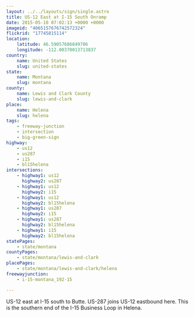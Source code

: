 ```yaml
---
layout: ../../layouts/sign/single.astro
title: US-12 East at I-15 South Onramp
date: 2015-05-10 07:02:13 +0000 +0000
imageid: "4065157676742572324"
flickrid: "17745815114"
location:
    latitude: 46.59057686849706
    longitude: -112.00370013713837
country:
    name: United States
    slug: united-states
state:
    name: Montana
    slug: montana
county:
    name: Lewis and Clark County
    slug: lewis-and-clark
place:
    name: Helena
    slug: helena
tags:
    - freeway-junction
    - intersection
    - big-green-sign
highway:
    - us12
    - us287
    - i15
    - bl15helena
intersections:
    - highway1: us12
      highway2: us287
    - highway1: us12
      highway2: i15
    - highway1: us12
      highway2: bl15helena
    - highway1: us287
      highway2: i15
    - highway1: us287
      highway2: bl15helena
    - highway1: i15
      highway2: bl15helena
statePages:
    - state/montana
countyPages:
    - state/montana/lewis-and-clark
placePages:
    - state/montana/lewis-and-clark/helena
freewayjunction:
    - i-15-montana_192-15

---
```

US-12 east at I-15 south to Butte.  US-287 joins US-12 eastbound here.  This is the southern end of the I-15 Business Loop in Helena.